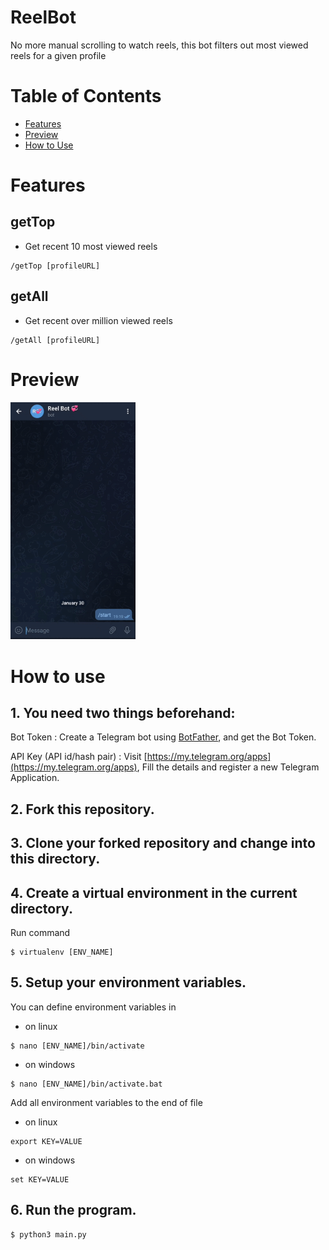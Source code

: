 # ReelBot
No more manual scrolling to watch reels, this bot filters out most viewed reels for a given profile


# Table of Contents
- [Features](#features)
- [Preview](#preview)
- [How to Use](#how-to-use)


# Features

## getTop

- Get recent 10 most viewed reels
```
/getTop [profileURL]
```

## getAll

- Get recent over million viewed reels
```
/getAll [profileURL]
```


# Preview
<img src="docs/ReelBot.gif" width="200">


# How to use
## 1. You need two things beforehand:
Bot Token : Create a Telegram bot using [BotFather](https://telegram.me/BotFather), and get the Bot Token.

API Key (API id/hash pair) : Visit [https://my.telegram.org/apps](https://my.telegram.org/apps), Fill the details and register a new Telegram Application.

## 2. Fork this repository.
## 3. Clone your forked repository and change into this directory.
## 4. Create a virtual environment in the current directory.
Run command
```
$ virtualenv [ENV_NAME]
```
## 5. Setup your environment variables.
You can define environment variables in 
- on linux
```
$ nano [ENV_NAME]/bin/activate
```
- on windows
```
$ nano [ENV_NAME]/bin/activate.bat
```

Add all environment variables to the end of file 
- on linux 

```
export KEY=VALUE
```
- on windows

```
set KEY=VALUE
```

## 6. Run the program.
```
$ python3 main.py
``` 
